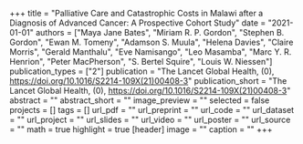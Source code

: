 +++
title = "Palliative Care and Catastrophic Costs in Malawi after a Diagnosis of Advanced Cancer: A Prospective Cohort Study"
date = "2021-01-01"
authors = ["Maya Jane Bates", "Miriam R. P. Gordon", "Stephen B. Gordon", "Ewan M. Tomeny", "Adamson S. Muula", "Helena Davies", "Claire Morris", "Gerald Manthalu", "Eve Namisango", "Leo Masamba", "Marc Y. R. Henrion", "Peter MacPherson", "S. Bertel Squire", "Louis W. Niessen"]
publication_types = ["2"]
publication = "The Lancet Global Health, (0), https://doi.org/10.1016/S2214-109X(21)00408-3"
publication_short = "The Lancet Global Health, (0), https://doi.org/10.1016/S2214-109X(21)00408-3"
abstract = ""
abstract_short = ""
image_preview = ""
selected = false
projects = []
tags = []
url_pdf = ""
url_preprint = ""
url_code = ""
url_dataset = ""
url_project = ""
url_slides = ""
url_video = ""
url_poster = ""
url_source = ""
math = true
highlight = true
[header]
image = ""
caption = ""
+++
